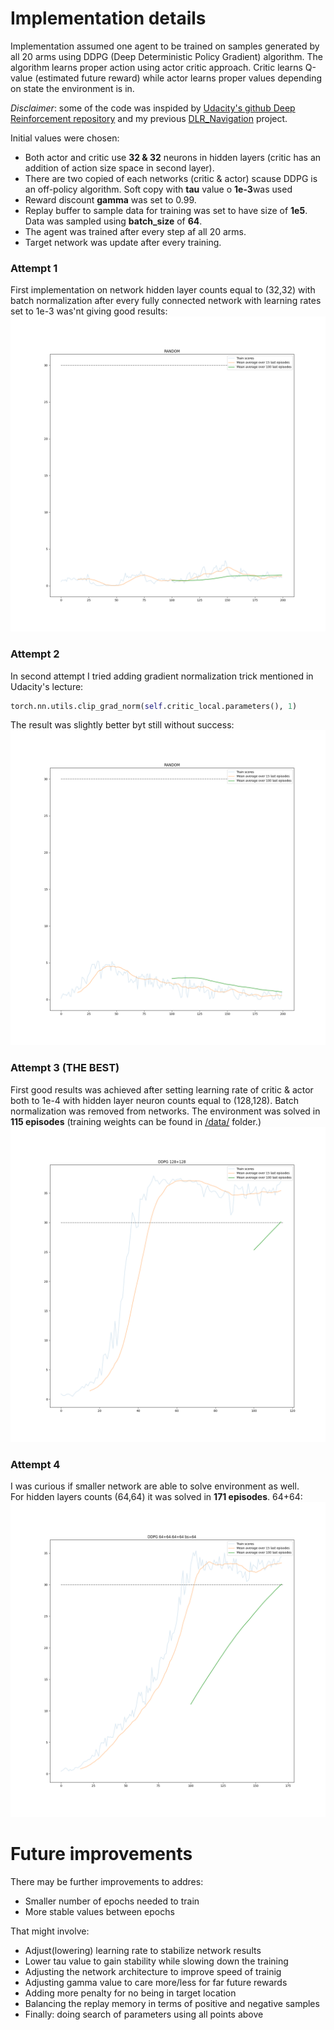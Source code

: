 

# Implementation details
Implementation assumed one agent to be trained on samples generated by all 20 arms using DDPG (Deep Deterministic Policy Gradient) algorithm. The algorithm learns proper action using actor critic approach. Critic learns Q-value (estimated future reward) while actor learns proper values depending on state the environment is in.

*Disclaimer*: some of the code was inspided by [Udacity's github Deep Reinforcement repository](https://github.com/udacity/deep-reinforcement-learning/tree/master/ddpg-pendulum) and my previous [DLR_Navigation](https://github.com/bwosh/DRL_Navigation) project.

Initial values were chosen:
* Both actor and critic use **32 & 32** neurons in hidden layers (critic has an addition of action size space in second layer).
* There are two copied of each networks (critic & actor) scause DDPG is an off-policy algorithm. Soft copy with **tau** value o **1e-3**was used
* Reward discount **gamma** was set to 0.99.
* Replay buffer to sample data for training was set to have size of **1e5**. Data was sampled using **batch_size** of **64**.
* The agent was trained after every step af all 20 arms.
* Target network was update after every training.

### Attempt 1
First implementation on network hidden layer counts equal to (32,32) with batch normalization after every fully connected network with learning rates set to 1e-3 was'nt giving good results:  
![plot](./data/results_RANDOM_20200904_145228.png)

### Attempt 2
In second attempt I tried adding gradient normalization trick mentioned in Udacity's lecture:
```python
torch.nn.utils.clip_grad_norm(self.critic_local.parameters(), 1)
```

The result was slightly better byt still without success:  
![plot](./data/results_RANDOM_20200904_195650.png)

### Attempt 3 (THE BEST)
First good results was achieved after setting learning rate of critic & actor both to 1e-4 with hidden layer neuron counts equal to (128,128). Batch normalization was removed from networks. The environment was solved in **115 episodes** (training weights can be found in [/data/](/data/) folder.)
![plot](./data/results_DDPG%20128+128_20200904_224050.png)


### Attempt 4
I was curious if smaller network are able to solve environment as well.  
For hidden layers counts (64,64) it was solved in **171 episodes**.
64+64:  
![plot](./data/results_DDPG%2064+64-64+64%20bs=64_20201004_132334.png)

# Future improvements
There may be further improvements to addres:
* Smaller number of epochs needed to train
* More stable values between epochs

That might involve:
* Adjust(lowering) learning rate to stabilize network results
* Lower tau value to gain stability while slowing down the training
* Adjusting the network architecture to improve speed of trainig
* Adjusting gamma value to care more/less for far future rewards
* Adding more penalty for no being in target location
* Balancing the replay memory in terms of positive and negative samples
* Finally: doing search of parameters using all points above